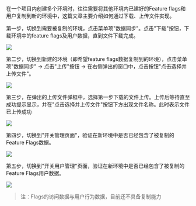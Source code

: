 

在一个项目内创建多个环境时，往往需要将其他环境内已建好的Feature flags和用户复制到新的环境中，这篇文章主要介绍如何通过下载、上传文件实现。

第一步，切换到需要被复制的环境，点击菜单项"数据同步"。点击"下载"按钮，下载环境中的feature flags及用户数据，直到文件下载完成。

![](/img/quickstart/datasync/downloadfile.png)

第二步，切换到新建的环境（即希望feature flags数据复制到的环境），点击菜单项"数据同步" -> 点击"上传"按钮 -> 在右侧弹出的窗口中，点击按钮"点击选择并上传文件"。

![](/img/quickstart/datasync/uploadfile1.png)

第三步，在弹出的上传文件弹框中，选择第一步下载的文件上传。上传后等待直至成功提示显示，并在"点击选择并上传文件"按钮下方出现文件名称。此时表示文件已上传成功

![](/img/quickstart/datasync/uploadfile2.png)

第四步，切换到"开关管理页面"，验证在新环境中是否已经包含了被复制的Feature Flags数据。

![](/img/quickstart/datasync/verify1.png)

第五步，切换到"开关用户管理"页面，验证在新环境中是否已经包含了被复制的Feature Flags用户数据。

![](/img/quickstart/datasync/verify2.png)

> 注：Flags的访问数据与用户行为数据，目前还不具备复制能力
